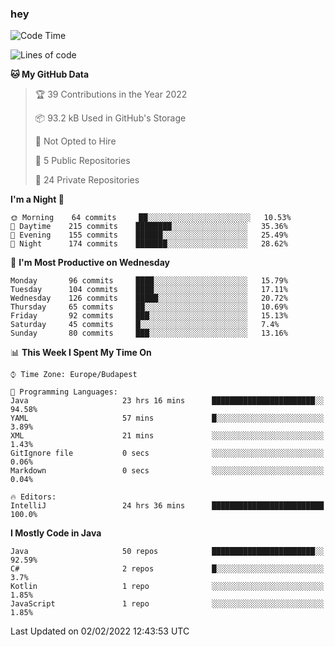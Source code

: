 ### hey

<!--START_SECTION:waka-->
![Code Time](http://img.shields.io/badge/Code%20Time-513%20hrs%2013%20mins-blue)

![Lines of code](https://img.shields.io/badge/From%20Hello%20World%20I%27ve%20Written-441%20Thousand%20lines%20of%20code-blue)

**🐱 My GitHub Data** 

> 🏆 39 Contributions in the Year 2022
 > 
> 📦 93.2 kB Used in GitHub's Storage 
 > 
> 🚫 Not Opted to Hire
 > 
> 📜 5 Public Repositories 
 > 
> 🔑 24 Private Repositories  
 > 
**I'm a Night 🦉** 

```text
🌞 Morning    64 commits     ██░░░░░░░░░░░░░░░░░░░░░░░   10.53% 
🌆 Daytime    215 commits    ████████░░░░░░░░░░░░░░░░░   35.36% 
🌃 Evening    155 commits    ██████░░░░░░░░░░░░░░░░░░░   25.49% 
🌙 Night      174 commits    ███████░░░░░░░░░░░░░░░░░░   28.62%

```
📅 **I'm Most Productive on Wednesday** 

```text
Monday       96 commits     ████░░░░░░░░░░░░░░░░░░░░░   15.79% 
Tuesday      104 commits    ████░░░░░░░░░░░░░░░░░░░░░   17.11% 
Wednesday    126 commits    █████░░░░░░░░░░░░░░░░░░░░   20.72% 
Thursday     65 commits     ██░░░░░░░░░░░░░░░░░░░░░░░   10.69% 
Friday       92 commits     ███░░░░░░░░░░░░░░░░░░░░░░   15.13% 
Saturday     45 commits     █░░░░░░░░░░░░░░░░░░░░░░░░   7.4% 
Sunday       80 commits     ███░░░░░░░░░░░░░░░░░░░░░░   13.16%

```


📊 **This Week I Spent My Time On** 

```text
⌚︎ Time Zone: Europe/Budapest

💬 Programming Languages: 
Java                     23 hrs 16 mins      ███████████████████████░░   94.58% 
YAML                     57 mins             █░░░░░░░░░░░░░░░░░░░░░░░░   3.89% 
XML                      21 mins             ░░░░░░░░░░░░░░░░░░░░░░░░░   1.43% 
GitIgnore file           0 secs              ░░░░░░░░░░░░░░░░░░░░░░░░░   0.06% 
Markdown                 0 secs              ░░░░░░░░░░░░░░░░░░░░░░░░░   0.04%

🔥 Editors: 
IntelliJ                 24 hrs 36 mins      █████████████████████████   100.0%

```

**I Mostly Code in Java** 

```text
Java                     50 repos            ███████████████████████░░   92.59% 
C#                       2 repos             █░░░░░░░░░░░░░░░░░░░░░░░░   3.7% 
Kotlin                   1 repo              ░░░░░░░░░░░░░░░░░░░░░░░░░   1.85% 
JavaScript               1 repo              ░░░░░░░░░░░░░░░░░░░░░░░░░   1.85%

```



 Last Updated on 02/02/2022 12:43:53 UTC
<!--END_SECTION:waka-->
